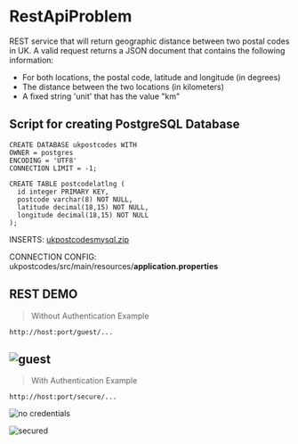 # RestApiProblem
REST service that will return geographic distance between two postal codes in UK.  A valid request returns a JSON document that contains the following
information:

 - For both locations, the postal code, latitude and longitude (in degrees)
 - The distance between the two locations (in kilometers)
 - A fixed string 'unit' that has the value "km"
 
## Script for creating PostgreSQL Database
    CREATE DATABASE ukpostcodes WITH
    OWNER = postgres
    ENCODING = 'UTF8'
    CONNECTION LIMIT = -1;
      
    CREATE TABLE postcodelatlng (
      id integer PRIMARY KEY,
      postcode varchar(8) NOT NULL,
      latitude decimal(18,15) NOT NULL,
      longitude decimal(18,15) NOT NULL
    );

INSERTS: 
[ukpostcodesmysql.zip](https://www.freemaptools.com/download/full-postcodes/ukpostcodesmysql.zip)

CONNECTION CONFIG: 
ukpostcodes/src/main/resources/**application.properties**

## REST DEMO

> Without Authentication Example

`http://host:port/guest/...`

![guest](https://user-images.githubusercontent.com/15386676/47270675-a5876480-d56f-11e8-94d0-5dc8a14feadd.png)
---
> With Authentication Example

`http://host:port/secure/...`

![no credentials](https://user-images.githubusercontent.com/15386676/47270677-b0da9000-d56f-11e8-931b-051770802611.png)

![secured](https://user-images.githubusercontent.com/15386676/47270683-bafc8e80-d56f-11e8-90c2-1c4c8a7685b0.png)
